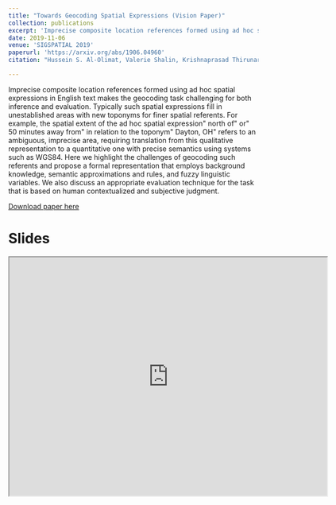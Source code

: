 ```yaml
---
title: "Towards Geocoding Spatial Expressions (Vision Paper)"
collection: publications
excerpt: 'Imprecise composite location references formed using ad hoc spatial expressions in English text makes the geocoding task challenging for both inference and evaluation. Typically such spatial expressions fill in unestablished areas with new toponyms for finer spatial referents. For example, the spatial extent of the ad hoc spatial expression" north of" or" 50 minutes away from" in relation to the toponym" Dayton, OH" refers to an ambiguous, imprecise area, requiring translation from this qualitative representation to a quantitative one with precise semantics using systems such as WGS84. Here we highlight the challenges of geocoding such referents and propose a formal representation that employs background knowledge, semantic approximations and rules, and fuzzy linguistic variables. We also discuss an appropriate evaluation technique for the task that is based on human contextualized and subjective judgment.'
date: 2019-11-06
venue: 'SIGSPATIAL 2019'
paperurl: 'https://arxiv.org/abs/1906.04960'
citation: "Hussein S. Al-Olimat, Valerie Shalin, Krishnaprasad Thirunarayan, and Joy Prakash Sain. 2019. Towards Geocoding Spatial Expressions (vision paper). In Proceedings of the 27th ACM SIGSPATIAL International Conference on Advances in Geographic Information Systems (SIGSPATIAL '19). ACM, New York, NY, USA. DOI: https://doi.org/10.1145/3347146.3359356"

---
```


Imprecise composite location references formed using ad hoc spatial expressions in English text makes the geocoding task challenging for both inference and evaluation. Typically such spatial expressions fill in unestablished areas with new toponyms for finer spatial referents. For example, the spatial extent of the ad hoc spatial expression" north of" or" 50 minutes away from" in relation to the toponym" Dayton, OH" refers to an ambiguous, imprecise area, requiring translation from this qualitative representation to a quantitative one with precise semantics using systems such as WGS84. Here we highlight the challenges of geocoding such referents and propose a formal representation that employs background knowledge, semantic approximations and rules, and fuzzy linguistic variables. We also discuss an appropriate evaluation technique for the task that is based on human contextualized and subjective judgment.

[Download paper here](https://arxiv.org/pdf/1906.04960.pdf)

# Slides

<iframe src="https://drive.google.com/file/d/1BJsV-qN_QxjednN78zVOoOU-N6pq8z1R/preview" width="640" height="480"></iframe>

